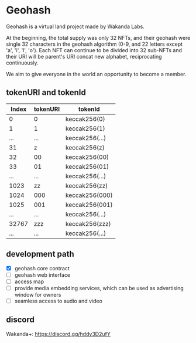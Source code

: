 # Geohash

Geohash is a virtual land project made by Wakanda Labs.

At the beginning, the total supply was only 32 NFTs, and their geohash were single 32 characters in the geohash algorithm (0-9, and 22 letters except 'a', 'i', 'l', 'o'). Each NFT can continue to be divided into 32 sub-NFTs and their URI will be parent's URI concat new alphabet, reciprocating continuously.

We aim to give everyone in the world an opportunity to become a member.

## tokenURI and tokenId 

| Index | tokenURI | tokenId        |
|-------|----------|----------------|
| 0     | 0        | keccak256(0)   |
| 1     | 1        | keccak256(1)   | 
| ...   | ...      | keccak256(...) |
| 31    | z        | keccak256(z)   |
| 32    | 00       | keccak256(00)  |
| 33    | 01       | keccak256(01)  |
| ...   | ...      | keccak256(...) |
| 1023  | zz       | keccak256(zz)  |
| 1024  | 000      | keccak256(000) |
| 1025  | 001      | keccak256(001) |
| ...   | ...      | keccak256(...) |
| 32767 | zzz      | keccak256(zzz) |
| ...   | ...      | keccak256(...) |

## development path

- [x] geohash core contract
- [ ] geohash web interface
- [ ] access map
- [ ] provide media embedding services, which can be used as advertising window for owners
- [ ] seamless access to audio and video

## discord

Wakanda+: https://discord.gg/hddy3D2ufY